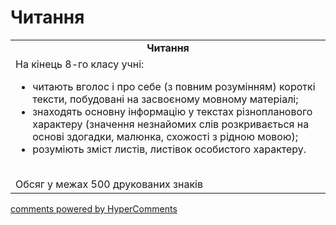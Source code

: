 <div id="hypercomments_widget" class="js-hypercomments-widget invisible"></div>

# Читання

<table>
  <tr>
    <td align="center"><b>Читання</b></td>
  </tr>
<td style="vertical-align:top !important;">
На кінець 8-го класу учні:
<ul>
<li>читають вголос і про себе (з повним розумінням) короткі тексти, побудовані на засвоєному мовному матеріалі;</li>
<li>знаходять основну інформацію у текстах різнопланового характеру (значення незнайомих слів розкривається на основі здогадки, малюнка, схожості з рідною мовою);</li>
<li>розуміють зміст листів, листівок особистого характеру.</li>
</ul>
<br>
Обсяг у межах 500 друкованих знаків
</td>
</table>

<div class="js-hypercomments-container">
    <a href="http://hypercomments.com" class="hc-link" title="comments widget">comments powered by HyperComments</a>
</div>